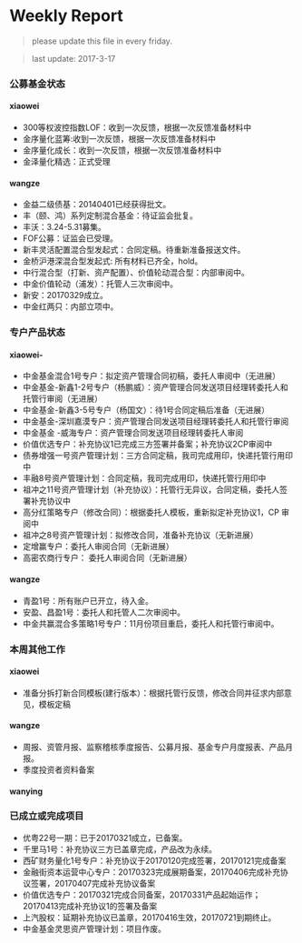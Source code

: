 # Weekly Report

>please update this file in every friday.

>last update: 2017-3-17


### 公募基金状态
#### xiaowei
- 300等权波控指数LOF：收到一次反馈，根据一次反馈准备材料中
- 金序量化蓝筹:收到一次反馈，根据一次反馈准备材料中 
- 金序量化成长：收到一次反馈，根据一次反馈准备材料中
- 金泽量化精选：正式受理
#### wangze
- 金益二级债基：20140401已经获得批文。
- 丰（颐、鸿）系列定制混合基金：待证监会批复。
- 丰沃：3.24-5.31募集。
- FOF公募：证监会已受理。
- 新丰灵活配置混合型发起式：合同定稿。待重新准备报送文件。
- 金桥沪港深混合型发起式: 所有材料已齐全，hold。
- 中行混合型（打新、资产配置）、价值轮动混合型：内部审阅中。
- 中金价值轮动（浦发）：托管人三次审阅中。
- 新安：20170329成立。
- 中金红两只：内部立项中。

### 专户产品状态
#### xiaowei-
- 中金基金混合1号专户：拟定资产管理合同初稿，委托人审阅中（无进展） 
- 中金基金-新鑫1-2号专户（杨鹏威）：资产管理合同发送项目经理转委托人和托管行审阅（无进展） 
- 中金基金-新鑫3-5号专户（杨国文）：待1号合同定稿后准备（无进展） 
- 中金基金-深圳嘉漠专户：资产管理合同发送项目经理转委托人和托管行审阅
- 中金基金 -威海专户：资产管理合同发送项目经理转委托人审阅
- 价值优选专户：补充协议1已完成三方签署并备案；补充协议2CP审阅中
- 债券增强一号资产管理计划：三方合同定稿，我司完成用印，快递托管行用印中
- 丰融8号资产管理计划：合同定稿，我司完成用印，快递托管行用印中 
- 祖冲之11号资产管理计划（补充协议）：托管行无异议，合同定稿，委托人签署补充协议中
- 高分红策略专户（修改合同）：根据委托人模板，重新拟定补充协议1，CP 审阅中
- 祖冲之8号资产管理计划：拟修改合同，准备补充协议（无新进展）
- 定增赢专户：委托人审阅合同（无新进展）
- 高密农商行专户： 委托人审阅合同（无新进展） 

#### wangze

- 青盈1号：所有账户已开立，待入金。
- 安盈、昌盈1号：委托人和托管人二次审阅中。
- 中金共赢混合多策略1号专户：11月份项目重启，委托人和托管行审阅中。


### 本周其他工作
#### xiaowei
- 准备分拆打新合同模板(建行版本）：根据托管行反馈，修改合同并征求内部意见，模板定稿
#### wangze
- 周报、资管月报、监察稽核季度报告、公募月报、基金专户月度报表、产品月报。
- 季度投资者资料备案
#### wanying

### 已成立或完成项目
- 优粤22号一期：已于20170321成立，已备案。
- 千里马1号：补充协议三方已盖章完成，产品改为永续。 
- 西矿财务量化1号专户：补充协议于20170120完成签署，20170121完成备案
- 金融街资本运营中心专户：20170323完成展期备案，20170406完成补充协议签署，20170407完成补充协议备案
- 价值优选专户：20170321完成合同备案，20170331产品起始运作；20170413完成补充协议1的签署及备案
- 上汽股权：延期补充协议已盖章，20170416生效，20170721到期终止。
- 中金基金灵思资产管理计划：项目作废。
